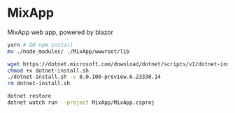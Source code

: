 # MixApp

MixApp web app, powered by blazor

```bash
yarn # OR npm install
mv ./node_modules/ ./MixApp/wwwroot/lib

wget https://dotnet.microsoft.com/download/dotnet/scripts/v1/dotnet-install.sh
chmod +x dotnet-install.sh
./dotnet-install.sh -v 8.0.100-preview.6.23330.14
rm dotnet-install.sh

dotnet restore
dotnet watch run --project MixApp/MixApp.csproj
```
